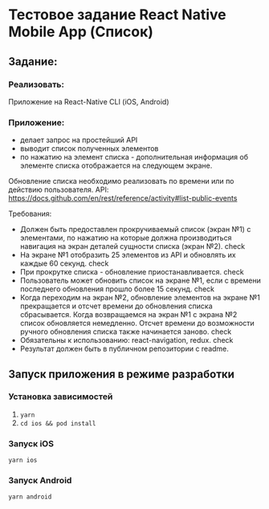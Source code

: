# Тестовое задание React Native Mobile App (Список)

## Задание:
### Реализовать:
Приложение на React-Native CLI (iOS, Android)

### Приложение:
 - делает запрос на простейший API
 - выводит список полученных элементов
 - по нажатию на элемент списка - дополнительная информация об элементе списка отображается на следующем экране. 

Обновление списка необходимо реализовать по времени или по действию пользователя.
API: https://docs.github.com/en/rest/reference/activity#list-public-events

Требования:
 - Должен быть предоставлен прокручиваемый список  (экран №1) с элементами,  по нажатию на которые должна производиться навигация на экран деталей сущности списка (экран №2). check
 - На экране №1 отобразить 25 элементов из API и обновлять их каждые 60 секунд. check
 - При прокрутке списка - обновление приостанавливается. check
 - Пользователь может обновить список на экране №1, если с времени последнего обновления прошло более 15 секунд. check
 - Когда переходим на экран №2, обновление элементов на экране №1 прекращается и отсчет времени до обновления списка сбрасывается. Когда возвращаемся на экран №1 с экрана №2 список обновляется немедленно. Отсчет времени до возможности ручного обновления списка также начинается заново. check
 - Обязательны к использованию:  react-navigation, redux. check
 - Результат должен быть в публичном репозитории с readme.


## Запуск приложения в режиме разработки
### Установка зависимостей
1. `yarn`
2. `cd ios && pod install`

### Запуск iOS
`yarn ios`

### Запуск Android
`yarn android`
